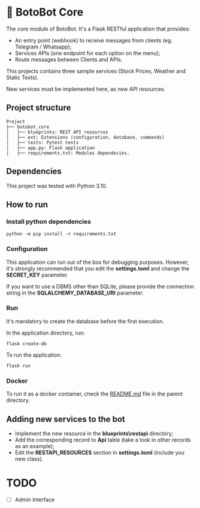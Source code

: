 # 🐬 BotoBot Core
The core module of BotoBot. It's a Flask RESTful application that provides:
- An entry point (webhook) to receive messages from clients (eg. Telegram / Whatsapp);
- Services APIs (one endpoint for each option on the menu);
- Route messages between Clients and APIs.

This projects contains three sample services (Stock Prices, Weather and Static Texts).

New services must be implemented here, as new API resources.

## Project structure
```
Project
├── botobot_core
│   ├── blueprints: REST API resources
|   ├── ext: Extensions (configuration, database, commands)
|   ├── tests: Pytest tests
|   ├── app.py: Flask application
|   ├── requirements.txt: Modules dependecies.
```

## Dependencies
This project was tested with Python 3.10.

## How to run

### Install python dependencies
```
python -m pip install -r requirements.txt
```

### Configuration
This application can run out of the box for debugging purposes. However, it's strongly recommended that you edit the __settings.toml__ and change the __SECRET_KEY__ parameter.

If you want to use a DBMS other than SQLite, please provide the connection string in the __SQLALCHEMY_DATABASE_URI__ parameter.

### Run
It's mandatory to create the database before the first execution.

In the application directory, run:
```
flask create-db
```
To run the application:
```
flask run
```

### Docker
To run it as a docker container, check the [README.md](https://github.com/abnatal/botobot/tree/main/README.md) file in the parent directory.

## Adding new services to the bot
- Implement the new resource in the __blueprints\restapi__ directory;
- Add the corresponding record to __Api__ table (take a look in other records as an example);
- Edit the __RESTAPI_RESOURCES__ section in __settings.toml__ (include you new class).

# TODO
- [ ] Admin Interface
